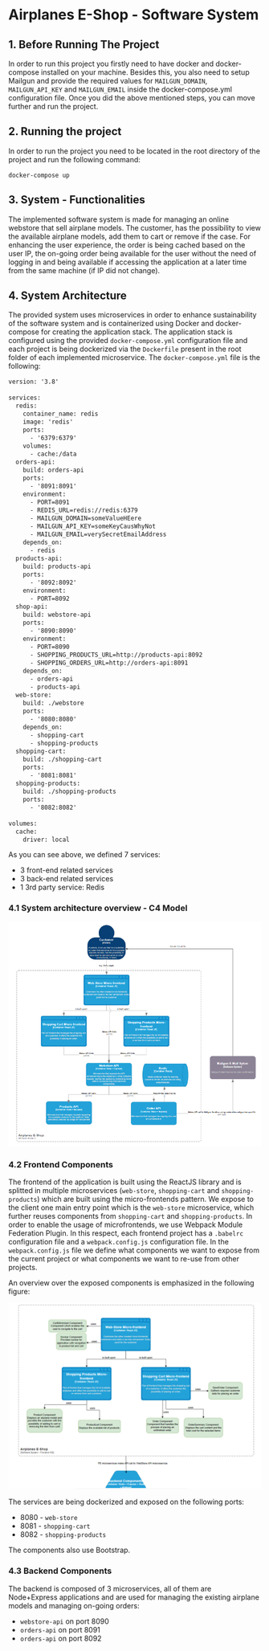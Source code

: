 # Airplanes E-Shop - Software System

## 1. Before Running The Project
In order to run this project you firstly need to have docker and docker-compose installed on your machine. Besides this, you also need to setup Mailgun and provide the required values for `MAILGUN_DOMAIN`, `MAILGUN_API_KEY` and `MAILGUN_EMAIL` inside the docker-compose.yml configuration file. Once you did the above mentioned steps, you can move further and run the project.

## 2. Running the project

In order to run the project you need to be located in the root directory of the project and run the following command:

```
docker-compose up
```

## 3. System - Functionalities

The implemented software system is made for managing an online webstore that sell airplane models. The customer, has the possibility to view the available airplane models, add them to cart or remove if the case. For enhancing the user experience, the order is being cached based on the user IP, the on-going order being available for the user without the need of logging in and being available if accessing the application at a later time from the same machine (if IP did not change). 

## 4. System Architecture

The provided system uses microservices in order to enhance sustainability of the software system and is containerized using Docker and docker-compose for creating the application stack. The application stack is configured using the provided  `docker-compose.yml` configuration file and each project is being dockerized via the `Dockerfile` present in the root folder of each implemented microservice. The `docker-compose.yml` file is the following:

```
version: '3.8'

services:
  redis:
    container_name: redis
    image: 'redis'
    ports:
      - '6379:6379'
    volumes:
      - cache:/data
  orders-api:
    build: orders-api
    ports:
      - '8091:8091'
    environment:
      - PORT=8091
      - REDIS_URL=redis://redis:6379
      - MAILGUN_DOMAIN=someValueHEere
      - MAILGUN_API_KEY=someKeyCausWhyNot
      - MAILGUN_EMAIL=verySecretEmailAddress
    depends_on:
      - redis
  products-api:
    build: products-api
    ports:
      - '8092:8092'
    environment:
      - PORT=8092
  shop-api:
    build: webstore-api
    ports:
      - '8090:8090'
    environment:
      - PORT=8090
      - SHOPPING_PRODUCTS_URL=http://products-api:8092
      - SHOPPING_ORDERS_URL=http://orders-api:8091
    depends_on:
      - orders-api
      - products-api
  web-store:
    build: ./webstore
    ports:
      - '8080:8080'
    depends_on:
      - shopping-cart
      - shopping-products
  shopping-cart:
    build: ./shopping-cart
    ports:
      - '8081:8081'
  shopping-products:
    build: ./shopping-products
    ports:
      - '8082:8082'

volumes:
  cache:
    driver: local
```

As you can see above, we defined 7 services:
- 3 front-end related services 
- 3 back-end related services
- 1 3rd party service: Redis

### 4.1 System architecture overview - C4 Model

![Architecture Overview](c4-diagram.PNG)

### 4.2 Frontend Components

The frontend of the application is built using the ReactJS library and is splitted in multiple microservices (`web-store`, `shopping-cart` and `shopping-products`) which are built using the micro-frontends pattern. We expose to the client one main entry point which is the `web-store` microservice, which further reuses components from `shopping-cart` and  `shopping-products`. In order to enable the usage of microfrontends, we use Webpack Module Federation Plugin. In this respect, each frontend project has a `.babelrc` configuration file and a `webpack.config.js` configuration file. In the `webpack.config.js` file we define what components we want to expose from the current project or what components we want to re-use from other projects. 

An overview over the exposed components is emphasized in the following figure:

![Frontend Components](fe-details.PNG)

The services are being dockerized and exposed on the following ports:
- 8080 - `web-store`
- 8081 - `shopping-cart`
- 8082 - `shopping-products`

The components also use Bootstrap.

### 4.3 Backend Components

The backend is composed of 3 microservices, all of them are Node+Express applications and are used for managing the existing airplane models and managing on-going orders:
- `webstore-api` on port 8090
- `orders-api` on port 8091
- `orders-api` on port 8092


